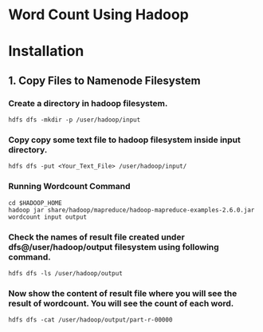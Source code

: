 # Word Count Using Hadoop

# Installation

## 1. Copy Files to Namenode Filesystem

### Create a directory in hadoop filesystem.

`hdfs dfs -mkdir -p /user/hadoop/input`

### Copy copy some text file to hadoop filesystem inside input directory.

`hdfs dfs -put <Your_Text_File> /user/hadoop/input/`

### Running Wordcount Command

```
cd $HADOOP_HOME
hadoop jar share/hadoop/mapreduce/hadoop-mapreduce-examples-2.6.0.jar wordcount input output
```

### Check the names of result file created under dfs@/user/hadoop/output filesystem using following command.

`hdfs dfs -ls /user/hadoop/output`

### Now show the content of result file where you will see the result of wordcount. You will see the count of each word.

`hdfs dfs -cat /user/hadoop/output/part-r-00000`



    
